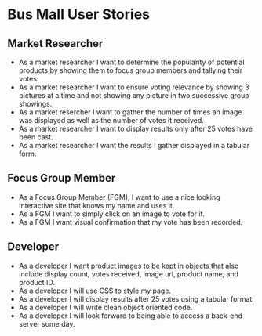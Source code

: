 # Bus Mall User Stories

## Market Researcher
* As a market researcher I want to determine the popularity of potential products by showing them to focus group members and tallying their votes
* As a market researcher I want to ensure voting relevance by showing 3 pictures at a time and not showing any picture in two successive group showings.
* As a market resercher I want to gather the number of times an image was displayed as well as the number of votes it received.
* As a market researcher I want to display results only after 25 votes have been cast.
* As a market researcher I want the results I gather displayed in a tabular form.

## Focus Group Member

* As a Focus Group Member (FGM), I want to use a nice looking interactive site that knows my name and uses it.
* As a FGM I want to simply click on an image to vote for it.
* As a FGM I want visual confirmation that my vote has been recorded.

## Developer

* As a developer I want product images to be kept in objects that also include display count, votes received, image url, product name, and product ID.
* As a developer I will use CSS to style my page.
* As a developer I will display results after 25 votes using a tabular format.
* As a developer I will write clean object oriented code.
* As a developer I will look forward to being able to access a back-end server some day.
